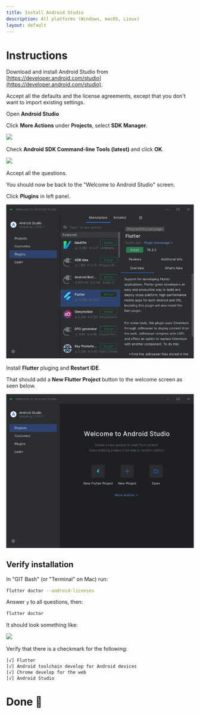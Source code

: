 ```yaml
---
title: Install Android Studio
description: All platforms (Windows, macOS, Linux)
layout: default
---
```


# Instructions

Download and install Android Studio from [https://developer.android.com/studio](https://developer.android.com/studio).

Accept all the defaults and the license agreements, except that you don't want to import existing settings.

Open **Android Studio**

Click **More Actions** under **Projects**, select **SDK Manager**.

![](../android1.png)

Check **Android SDK Command-line Tools (latest)** and click **OK**.

![](../android2.png)

Accept all the questions.

You should now be back to the "Welcome to Android Studio" screen.

Click **Plugins** in left panel.

![](./screenshots/flutter_plugin.png)

Install **Flutter** pluging and **Restart IDE**.

That should add a **New Flutter Project** button to the welcome screen as seen below.

![](./screenshots/new_flutter_project.png)

## Verify installation

In "GIT Bash" (or "Terminal" on Mac) run:

```sh
flutter doctor --android-licenses
```

Answer `y` to all questions, then:

```sh
flutter doctor
```

It should look something like:

![](../doctor_done.png)

Verify that there is a checkmark for the following:

```
[√] Flutter
[√] Android toolchain develop for Android devices
[√] Chrome develop for the web
[√] Android Studio
```

# Done 🥳